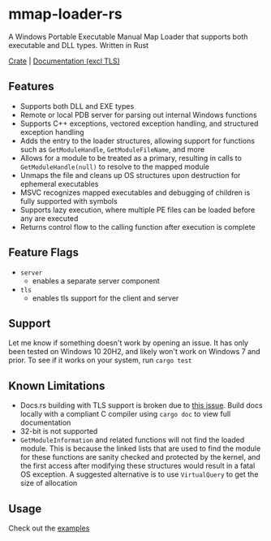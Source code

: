 # mmap-loader-rs
A Windows Portable Executable Manual Map Loader that supports both executable and DLL types. Written in Rust

[Crate](https://crates.io/crates/mmap-loader) | [Documentation (excl TLS)](https://docs.rs/mmap-loader/0.3.3/mmap_loader/)

## Features
- Supports both DLL and EXE types
- Remote or local PDB server for parsing out internal Windows functions
- Supports C++ exceptions, vectored exception handling, and structured exception handling
- Adds the entry to the loader structures, allowing support for functions such as `GetModuleHandle`, `GetModuleFileName`, and more
- Allows for a module to be treated as a primary, resulting in calls to `GetModuleHandle(null)` to resolve to the mapped module
- Unmaps the file and cleans up OS structures upon destruction for ephemeral executables
- MSVC recognizes mapped executables and debugging of children is fully supported with symbols
- Supports lazy execution, where multiple PE files can be loaded before any are executed
- Returns control flow to the calling function after execution is complete

## Feature Flags
- `server`
    - enables a separate server component
- `tls`
    - enables tls support for the client and server

## Support
Let me know if something doesn't work by opening an issue. It has only been tested on Windows 10 20H2, and likely won't work on Windows 7 and prior. To see if it works on your system, run `cargo test`

## Known Limitations
- Docs.rs building with TLS support is broken due to [this issue](https://github.com/briansmith/ring/issues/1379). Build docs locally with a compliant C compiler using `cargo doc` to view full documentation
- 32-bit is not supported
- `GetModuleInformation` and related functions will not find the loaded module. This is because the linked lists that are used to find the module for these functions are sanity checked and protected by the kernel, and the first access after modifying these structures would result in a fatal OS exception. A suggested alternative is to use `VirtualQuery` to get the size of allocation

## Usage
Check out the [examples](examples/)
